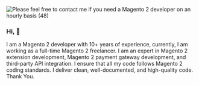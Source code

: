 ![Please feel free to contact me if you need a Magento 2 developer on an hourly basis (48)](https://github.com/user-attachments/assets/9455f96f-1aeb-4550-94ab-5977b1879f67)




### Hi, 👋
I am a Magento 2 developer with 10+ years of experience, currently, I am working as a full-time Magento 2 freelancer. I am an expert in Magento 2 extension development, Magento 2 payment gateway development, and third-party API integration. I ensure that all my code follows Magento 2 coding standards. I deliver clean, well-documented, and high-quality code.
Thank You.


